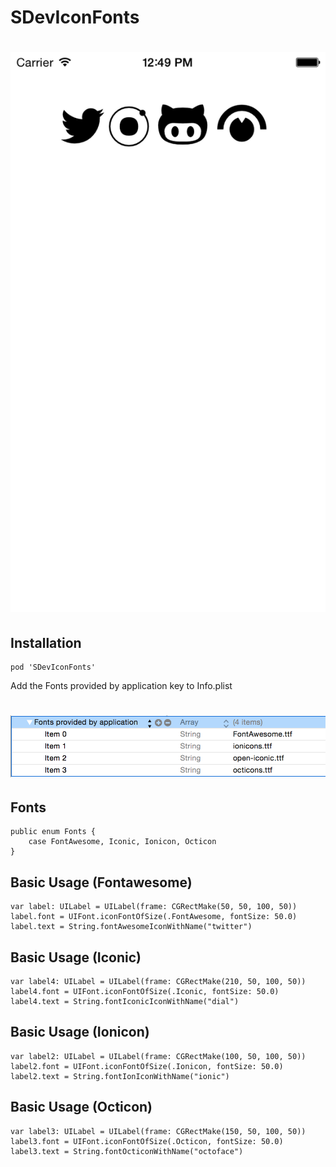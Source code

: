 SDevIconFonts
==================

# ![Screenshot](https://raw.githubusercontent.com/0x73/SDevIconFonts/master/Screenshots/screenshot0.png)

 
## Installation

````
pod 'SDevIconFonts'
````

Add the Fonts provided by application key to Info.plist

# ![Screenshot](https://raw.githubusercontent.com/0x73/SDevIconFonts/master/Screenshots/font.png)

## Fonts
````
public enum Fonts {
    case FontAwesome, Iconic, Ionicon, Octicon
}
````

## Basic Usage (Fontawesome)

````
var label: UILabel = UILabel(frame: CGRectMake(50, 50, 100, 50))
label.font = UIFont.iconFontOfSize(.FontAwesome, fontSize: 50.0)
label.text = String.fontAwesomeIconWithName("twitter")
````


## Basic Usage (Iconic)

````
var label4: UILabel = UILabel(frame: CGRectMake(210, 50, 100, 50))
label4.font = UIFont.iconFontOfSize(.Iconic, fontSize: 50.0)
label4.text = String.fontIconicIconWithName("dial")
````

## Basic Usage (Ionicon)

````
var label2: UILabel = UILabel(frame: CGRectMake(100, 50, 100, 50))
label2.font = UIFont.iconFontOfSize(.Ionicon, fontSize: 50.0)
label2.text = String.fontIonIconWithName("ionic")
````

## Basic Usage (Octicon)

````
var label3: UILabel = UILabel(frame: CGRectMake(150, 50, 100, 50))
label3.font = UIFont.iconFontOfSize(.Octicon, fontSize: 50.0)
label3.text = String.fontOcticonWithName("octoface")
````

